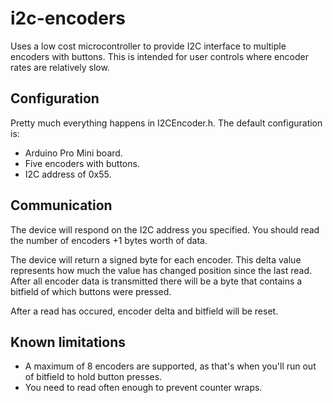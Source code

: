 # i2c-encoders
Uses a low cost microcontroller to provide I2C interface to multiple encoders with buttons. This is intended for user controls where encoder rates are relatively slow.

## Configuration
Pretty much everything happens in I2CEncoder.h. The default configuration is:
* Arduino Pro Mini board.
* Five encoders with buttons.
* I2C address of 0x55.

## Communication
The device will respond on the I2C address you specified. 
You should read the number of encoders +1 bytes worth of data.

The device will return a signed byte for each encoder. This delta value represents how much the value has changed position since the last read.
After all encoder data is transmitted there will be a byte that contains a bitfield of which buttons were pressed.

After a read has occured, encoder delta and bitfield will be reset.

## Known limitations
- A maximum of 8 encoders are supported, as that's when you'll run out of bitfield to hold button presses.
- You need to read often enough to prevent counter wraps.